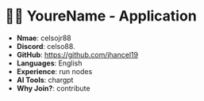 
#  🧑‍💻 YoureName - Application

- **Nmae**: celsojr88 
- **Discord**: celso88.
- **GitHub**: https://github.com/jhancel19
- **Languages**: English
- **Experience**: run nodes
- **AI Tools**: chargpt
- **Why Join?**: contribute
